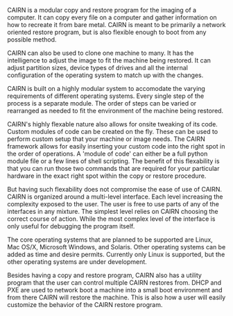 CAIRN is a modular copy and restore program for the imaging of a
computer.  It can copy every file on a computer and gather information
on how to recreate it from bare metal. CAIRN is meant to be primarily a
network oriented restore program, but is also flexible enough to boot
from any possible method.

CAIRN can also be used to clone one machine to many. It has the
intelligence to adjust the image to fit the machine being restored. It
can adjust partition sizes, device types of drives and all the internal
configuration of the operating system to match up with the changes.

CAIRN is built on a highly modular system to accomodate the varying
requirements of different operating systems. Every single step of the
process is a separate module. The order of steps can be varied or
rearranged as needed to fit the environment of the machine being restored.

CAIRN's highly flexable nature also allows for onsite tweaking of
its code. Custom modules of code can be created on the fly. These can
be used to perform custom setup that your machine or image needs. The
CAIRN framework allows for easily inserting your custom code into the
right spot in the order of operations. A 'module of code' can either be
a full python module file or a few lines of shell scripting. The benefit
of this flexability is that you can run those two commands that are
required for your particular hardware in the exact right spot within
the copy or restore procedure.

But having such flexability does not compromise the ease of use of CAIRN.
CAIRN is organized around a multi-level interface. Each level increasing
the complexity exposed to the user. The user is free to use parts of any
of the interfaces in any mixture. The simplest level relies on CAIRN
choosing the correct course of action. While the most complex level of
the interface is only useful for debugging the program itself.

The core operating systems that are planned to be supported are Linux,
Mac OS/X, Microsoft Windows, and Solaris. Other operating systems can be
added as time and desire permits. Currently only Linux is supported, but
the other operating systems are under development.

Besides having a copy and restore program, CAIRN also has a utility
program that the user can control multiple CAIRN restores from.
DHCP and PXE are used to network boot a machine into a small boot
environment and from there CAIRN will restore the machine. This is also
how a user will easily customize the behavior of the CAIRN restore program.